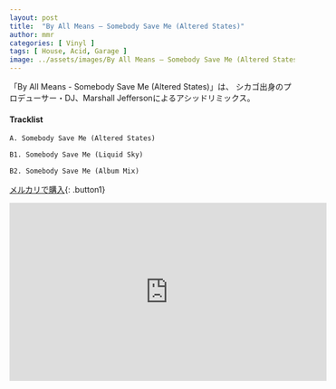 ```yaml
---
layout: post
title:  "By All Means – Somebody Save Me (Altered States)"
author: mmr
categories: [ Vinyl ]
tags: [ House, Acid, Garage ]
image: ../assets/images/By All Means – Somebody Save Me (Altered States).jpg
---
```


「By All Means - Somebody Save Me (Altered States)」は、
シカゴ出身のプロデューサー・DJ、Marshall Jeffersonによるアシッドリミックス。

#### Tracklist
```md
A. Somebody Save Me (Altered States)

B1. Somebody Save Me (Liquid Sky)

B2. Somebody Save Me (Album Mix)
```

[メルカリで購入](https://jp.mercari.com/item/m41822459521?afid=6142608987){: .button1}

<iframe width="560" height="315" src="https://www.youtube.com/embed/heIs8urCkxg?si=lSGSMzooC13Hdiqp" title="YouTube video player" frameborder="0" allow="accelerometer; autoplay; clipboard-write; encrypted-media; gyroscope; picture-in-picture; web-share" referrerpolicy="strict-origin-when-cross-origin" allowfullscreen></iframe>